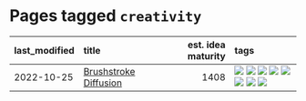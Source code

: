 # Pages tagged `creativity`

|last_modified|title|est. idea maturity|tags
|:---|:---|---:|:---|
|2022-10-25|[Brushstroke Diffusion](../brushstroke-diffusion.md)|1408|[![](https://img.shields.io/badge/tag-artisticstyletransfer-b7fb0)](../tags/artisticstyletransfer.md) [![](https://img.shields.io/badge/tag-creativity-b25b5)](../tags/creativity.md) [![](https://img.shields.io/badge/tag-deepgenerativemodeling-76bb24)](../tags/deepgenerativemodeling.md) [![](https://img.shields.io/badge/tag-experimental-aa21fc)](../tags/experimental.md) [![](https://img.shields.io/badge/tag-imageprocessing-496a1)](../tags/imageprocessing.md) [![](https://img.shields.io/badge/tag-modeltraining-683f3)](../tags/modeltraining.md) [![](https://img.shields.io/badge/tag-painting-96bcc)](../tags/painting.md) [![](https://img.shields.io/badge/tag-wip-c4c41f)](../tags/wip.md)|